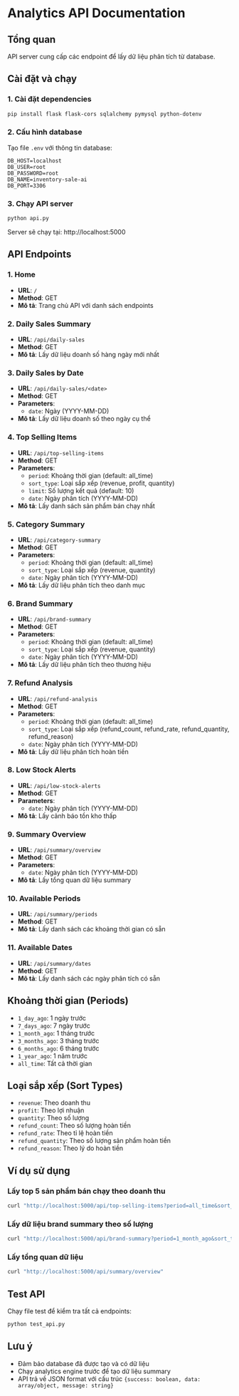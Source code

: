 # Analytics API Documentation

## Tổng quan
API server cung cấp các endpoint để lấy dữ liệu phân tích từ database.

## Cài đặt và chạy

### 1. Cài đặt dependencies
```bash
pip install flask flask-cors sqlalchemy pymysql python-dotenv
```

### 2. Cấu hình database
Tạo file `.env` với thông tin database:
```
DB_HOST=localhost
DB_USER=root
DB_PASSWORD=root
DB_NAME=inventory-sale-ai
DB_PORT=3306
```

### 3. Chạy API server
```bash
python api.py
```

Server sẽ chạy tại: http://localhost:5000

## API Endpoints

### 1. Home
- **URL**: `/`
- **Method**: GET
- **Mô tả**: Trang chủ API với danh sách endpoints

### 2. Daily Sales Summary
- **URL**: `/api/daily-sales`
- **Method**: GET
- **Mô tả**: Lấy dữ liệu doanh số hàng ngày mới nhất

### 3. Daily Sales by Date
- **URL**: `/api/daily-sales/<date>`
- **Method**: GET
- **Parameters**: 
  - `date`: Ngày (YYYY-MM-DD)
- **Mô tả**: Lấy dữ liệu doanh số theo ngày cụ thể

### 4. Top Selling Items
- **URL**: `/api/top-selling-items`
- **Method**: GET
- **Parameters**:
  - `period`: Khoảng thời gian (default: all_time)
  - `sort_type`: Loại sắp xếp (revenue, profit, quantity)
  - `limit`: Số lượng kết quả (default: 10)
  - `date`: Ngày phân tích (YYYY-MM-DD)
- **Mô tả**: Lấy danh sách sản phẩm bán chạy nhất

### 5. Category Summary
- **URL**: `/api/category-summary`
- **Method**: GET
- **Parameters**:
  - `period`: Khoảng thời gian (default: all_time)
  - `sort_type`: Loại sắp xếp (revenue, quantity)
  - `date`: Ngày phân tích (YYYY-MM-DD)
- **Mô tả**: Lấy dữ liệu phân tích theo danh mục

### 6. Brand Summary
- **URL**: `/api/brand-summary`
- **Method**: GET
- **Parameters**:
  - `period`: Khoảng thời gian (default: all_time)
  - `sort_type`: Loại sắp xếp (revenue, quantity)
  - `date`: Ngày phân tích (YYYY-MM-DD)
- **Mô tả**: Lấy dữ liệu phân tích theo thương hiệu

### 7. Refund Analysis
- **URL**: `/api/refund-analysis`
- **Method**: GET
- **Parameters**:
  - `period`: Khoảng thời gian (default: all_time)
  - `sort_type`: Loại sắp xếp (refund_count, refund_rate, refund_quantity, refund_reason)
  - `date`: Ngày phân tích (YYYY-MM-DD)
- **Mô tả**: Lấy dữ liệu phân tích hoàn tiền

### 8. Low Stock Alerts
- **URL**: `/api/low-stock-alerts`
- **Method**: GET
- **Parameters**:
  - `date`: Ngày phân tích (YYYY-MM-DD)
- **Mô tả**: Lấy cảnh báo tồn kho thấp

### 9. Summary Overview
- **URL**: `/api/summary/overview`
- **Method**: GET
- **Parameters**:
  - `date`: Ngày phân tích (YYYY-MM-DD)
- **Mô tả**: Lấy tổng quan dữ liệu summary

### 10. Available Periods
- **URL**: `/api/summary/periods`
- **Method**: GET
- **Mô tả**: Lấy danh sách các khoảng thời gian có sẵn

### 11. Available Dates
- **URL**: `/api/summary/dates`
- **Method**: GET
- **Mô tả**: Lấy danh sách các ngày phân tích có sẵn

## Khoảng thời gian (Periods)
- `1_day_ago`: 1 ngày trước
- `7_days_ago`: 7 ngày trước
- `1_month_ago`: 1 tháng trước
- `3_months_ago`: 3 tháng trước
- `6_months_ago`: 6 tháng trước
- `1_year_ago`: 1 năm trước
- `all_time`: Tất cả thời gian

## Loại sắp xếp (Sort Types)
- `revenue`: Theo doanh thu
- `profit`: Theo lợi nhuận
- `quantity`: Theo số lượng
- `refund_count`: Theo số lượng hoàn tiền
- `refund_rate`: Theo tỉ lệ hoàn tiền
- `refund_quantity`: Theo số lượng sản phẩm hoàn tiền
- `refund_reason`: Theo lý do hoàn tiền

## Ví dụ sử dụng

### Lấy top 5 sản phẩm bán chạy theo doanh thu
```bash
curl "http://localhost:5000/api/top-selling-items?period=all_time&sort_type=revenue&limit=5"
```

### Lấy dữ liệu brand summary theo số lượng
```bash
curl "http://localhost:5000/api/brand-summary?period=1_month_ago&sort_type=quantity"
```

### Lấy tổng quan dữ liệu
```bash
curl "http://localhost:5000/api/summary/overview"
```

## Test API
Chạy file test để kiểm tra tất cả endpoints:
```bash
python test_api.py
```

## Lưu ý
- Đảm bảo database đã được tạo và có dữ liệu
- Chạy analytics engine trước để tạo dữ liệu summary
- API trả về JSON format với cấu trúc `{success: boolean, data: array/object, message: string}` 
